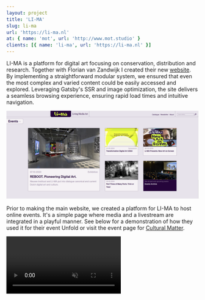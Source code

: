 ```yaml
---
layout: project
title: 'LI-MA'
slug: li-ma
url: 'https://li-ma.nl'
at: { name: 'mot', url: 'http://www.mot.studio' }
clients: [{ name: 'li-ma', url: 'https://li-ma.nl' }]
---
```


LI-MA is a platform for digital art focusing on conservation, distribution and research. Together with Florian van Zandwijk I created their new [website](https://li-ma.nl). By implementing a straightforward modular system, we ensured that even the most complex and varied content could be easily accessed and explored. Leveraging Gatsby's SSR and image optimization, the site delivers a seamless browsing experience, ensuring rapid load times and intuitive navigation.

![li-ma.nl](./li-ma-2.png)

Prior to making the main website, we created a platform for LI-MA to host online events. It's a simple page where media and a livestream are integrated in a playful manner. See below for a demonstration of how they used it for their event Unfold or visit the event page for [Cultural Matter](https://culturalmatter.li-ma.nl/projects/amaliaulman).

<video src="./unfold-1.mov" autoplay muted loop playsinline preload="metadata"> </video>
